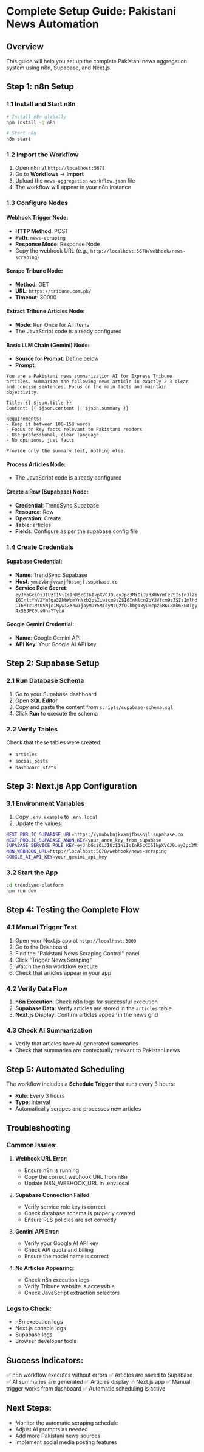 # Complete Setup Guide: Pakistani News Automation

## Overview
This guide will help you set up the complete Pakistani news aggregation system using n8n, Supabase, and Next.js.

## Step 1: n8n Setup

### 1.1 Install and Start n8n
```bash
# Install n8n globally
npm install -g n8n

# Start n8n
n8n start
```

### 1.2 Import the Workflow
1. Open n8n at `http://localhost:5678`
2. Go to **Workflows** → **Import**
3. Upload the `news-aggregation-workflow.json` file
4. The workflow will appear in your n8n instance

### 1.3 Configure Nodes

#### Webhook Trigger Node:
- **HTTP Method**: POST
- **Path**: `news-scraping`
- **Response Mode**: Response Node
- Copy the webhook URL (e.g., `http://localhost:5678/webhook/news-scraping`)

#### Scrape Tribune Node:
- **Method**: GET
- **URL**: `https://tribune.com.pk/`
- **Timeout**: 30000

#### Extract Tribune Articles Node:
- **Mode**: Run Once for All Items
- The JavaScript code is already configured

#### Basic LLM Chain (Gemini) Node:
- **Source for Prompt**: Define below
- **Prompt**: 
```text
You are a Pakistani news summarization AI for Express Tribune articles. Summarize the following news article in exactly 2-3 clear and concise sentences. Focus on the main facts and maintain objectivity.

Title: {{ $json.title }}
Content: {{ $json.content || $json.summary }}

Requirements:
- Keep it between 100-150 words
- Focus on key facts relevant to Pakistani readers
- Use professional, clear language
- No opinions, just facts

Provide only the summary text, nothing else.
```

#### Process Articles Node:
- The JavaScript code is already configured

#### Create a Row (Supabase) Node:
- **Credential**: TrendSync Supabase
- **Resource**: Row
- **Operation**: Create
- **Table**: articles
- **Fields**: Configure as per the supabase config file

### 1.4 Create Credentials

#### Supabase Credential:
- **Name**: TrendSync Supabase
- **Host**: `ymubvbnjkvamjfbssojl.supabase.co`
- **Service Role Secret**: `eyJhbGciOiJIUzI1NiIsInR5cCI6IkpXVCJ9.eyJpc3MiOiJzdXBhYmFzZSIsInJlZiI6InltYnV2Ym5qa3ZhbWpmYnNzb2psIiwicm9sZSI6InNlcnZpY2Vfcm9sZSIsImlhdCI6MTc1MzU5Njc1MywiZXhwIjoyMDY5MTcyNzUzfQ.kbg1xyD6cpz6RKL8mk6kGDTgy4xS8JFC6LsOhaYTybA`

#### Google Gemini Credential:
- **Name**: Google Gemini API
- **API Key**: Your Google AI API key

## Step 2: Supabase Setup

### 2.1 Run Database Schema
1. Go to your Supabase dashboard
2. Open **SQL Editor**
3. Copy and paste the content from `scripts/supabase-schema.sql`
4. Click **Run** to execute the schema

### 2.2 Verify Tables
Check that these tables were created:
- `articles`
- `social_posts`
- `dashboard_stats`

## Step 3: Next.js App Configuration

### 3.1 Environment Variables
1. Copy `.env.example` to `.env.local`
2. Update the values:
```bash
NEXT_PUBLIC_SUPABASE_URL=https://ymubvbnjkvamjfbssojl.supabase.co
NEXT_PUBLIC_SUPABASE_ANON_KEY=your_anon_key_from_supabase
SUPABASE_SERVICE_ROLE_KEY=eyJhbGciOiJIUzI1NiIsInR5cCI6IkpXVCJ9.eyJpc3MiOiJzdXBhYmFzZSIsInJlZiI6InltYnV2Ym5qa3ZhbWpmYnNzb2psIiwicm9sZSI6InNlcnZpY2Vfcm9sZSIsImlhdCI6MTc1MzU5Njc1MywiZXhwIjoyMDY5MTcyNzUzfQ.kbg1xyD6cpz6RKL8mk6kGDTgy4xS8JFC6LsOhaYTybA
N8N_WEBHOOK_URL=http://localhost:5678/webhook/news-scraping
GOOGLE_AI_API_KEY=your_gemini_api_key
```

### 3.2 Start the App
```bash
cd trendsync-platform
npm run dev
```

## Step 4: Testing the Complete Flow

### 4.1 Manual Trigger Test
1. Open your Next.js app at `http://localhost:3000`
2. Go to the Dashboard
3. Find the "Pakistani News Scraping Control" panel
4. Click "Trigger News Scraping"
5. Watch the n8n workflow execute
6. Check that articles appear in your app

### 4.2 Verify Data Flow
1. **n8n Execution**: Check n8n logs for successful execution
2. **Supabase Data**: Verify articles are stored in the `articles` table
3. **Next.js Display**: Confirm articles appear in the news grid

### 4.3 Check AI Summarization
- Verify that articles have AI-generated summaries
- Check that summaries are contextually relevant to Pakistani news

## Step 5: Automated Scheduling

The workflow includes a **Schedule Trigger** that runs every 3 hours:
- **Rule**: Every 3 hours
- **Type**: Interval
- Automatically scrapes and processes new articles

## Troubleshooting

### Common Issues:

1. **Webhook URL Error**:
   - Ensure n8n is running
   - Copy the correct webhook URL from n8n
   - Update N8N_WEBHOOK_URL in .env.local

2. **Supabase Connection Failed**:
   - Verify service role key is correct
   - Check database schema is properly created
   - Ensure RLS policies are set correctly

3. **Gemini API Error**:
   - Verify your Google AI API key
   - Check API quota and billing
   - Ensure the model name is correct

4. **No Articles Appearing**:
   - Check n8n execution logs
   - Verify Tribune website is accessible
   - Check JavaScript extraction selectors

### Logs to Check:
- n8n execution logs
- Next.js console logs
- Supabase logs
- Browser developer tools

## Success Indicators:
✅ n8n workflow executes without errors
✅ Articles are saved to Supabase
✅ AI summaries are generated
✅ Articles display in Next.js app
✅ Manual trigger works from dashboard
✅ Automatic scheduling is active

## Next Steps:
- Monitor the automatic scraping schedule
- Adjust AI prompts as needed
- Add more Pakistani news sources
- Implement social media posting features
